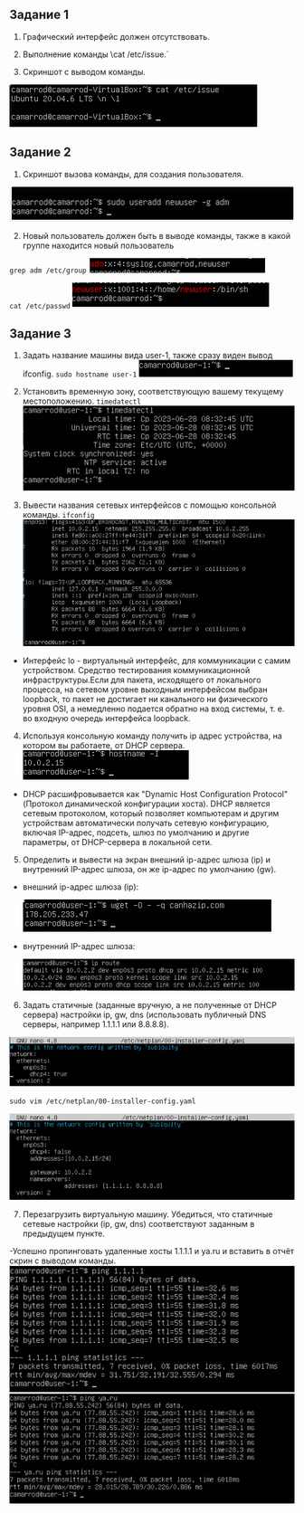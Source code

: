 ## Задание 1

1.  Графический интерфейс должен отсутствовать.

2.  Выполнение команды \cat /etc/issue.`

3.  Скриншот с выводом команды.

![task_1](./images/task_1/image1.PNG)

## Задание 2

1.  Скриншот вызова команды, для создания пользователя.

![task_2](./images/task_2/image_1.PNG)

2.  Новый пользователь должен быть в выводе команды, также в какой группе находится новый пользователь

`grep adm /etc/group`
![task_2](./images/task_2/image_2.PNG)

`cat /etc/passwd`
![task_2](./images/task_2/image_3.PNG)

## Задание 3

1. Задать название машины вида user-1, также сразу виден вывод ifconfig.
   `sudo hostname user-1`
   ![task_3](./images/task_3/image0.PNG)

2. Установить временную зону, соответствующую вашему текущему местоположению.
   `timedatectl`
   ![task_3](./images/task_3/image2.PNG)

3. Вывести названия сетевых интерфейсов с помощью консольной команды.
   `ifconfig`
   ![task_3](./images/task_3/image3.PNG)

- Интерфейс lo - виртуальный интерфейс, для коммуникации с самим устройством. Cредство тестирования коммуникационной инфраструктуры.Если для пакета, исходящего от локального процесса, на сетевом уровне выходным интерфейсом выбран loopback, то пакет не достигает ни канального ни физического уровня OSI, а немедленно подается обратно на вход системы, т. е. во входную очередь интерфейса loopback.

4.  Используя консольную команду получить ip адрес устройства, на котором вы работаете, от DHCP сервера.
    ![task_3](./images/task_3/image4.PNG)

- DHCP расшифровывается как "Dynamic Host Configuration Protocol" (Протокол динамической конфигурации хоста). DHCP является сетевым протоколом, который позволяет компьютерам и другим устройствам автоматически получать сетевую конфигурацию, включая IP-адрес, подсеть, шлюз по умолчанию и другие параметры, от DHCP-сервера в локальной сети.

5.  Определить и вывести на экран внешний ip-адрес шлюза (ip) и внутренний IP-адрес шлюза, он же ip-адрес по умолчанию (gw).

- внешний ip-адрес шлюза (ip):

  ![task_3](./images/task_3/image5.PNG)

- внутренний IP-адрес шлюза:

  ![task_3](./images/task_3/image6.PNG)

6. Задать статичные (заданные вручную, а не полученные от DHCP сервера) настройки ip, gw, dns (использовать публичный DNS серверы, например 1.1.1.1 или 8.8.8.8).

![task_3](./images/task_3/image7.PNG)

`sudo vim /etc/netplan/00-installer-config.yaml`

![task_3](./images/task_3/image8.PNG)

7. Перезагрузить виртуальную машину. Убедиться, что статичные сетевые настройки (ip, gw, dns) соответствуют заданным в предыдущем пункте.

-Успешно пропинговать удаленные хосты 1.1.1.1 и ya.ru и вставить в отчёт скрин с выводом команды.
![task_3](./images/task_3/image9.PNG)
![task_3](./images/task_3/image10.PNG)
